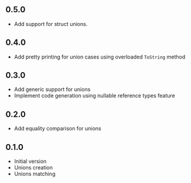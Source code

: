 0.5.0
------

- Add support for struct unions.

0.4.0
------

- Add pretty printing for union cases using overloaded `ToString` method

0.3.0
------

- Add generic support for unions
- Implement code generation using nullable reference types feature

0.2.0
------

- Add equality comparison for unions

0.1.0
------

- Initial version
- Unions creation
- Unions matching